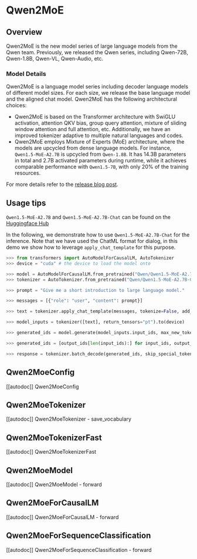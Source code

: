 <!--Copyright 2024 The Qwen Team and The HuggingFace Team. All rights reserved.

Licensed under the Apache License, Version 2.0 (the "License"); you may not use this file except in compliance with
the License. You may obtain a copy of the License at

http://www.apache.org/licenses/LICENSE-2.0

Unless required by applicable law or agreed to in writing, software distributed under the License is distributed on
an "AS IS" BASIS, WITHOUT WARRANTIES OR CONDITIONS OF ANY KIND, either express or implied. See the License for the
specific language governing permissions and limitations under the License.

⚠️ Note that this file is in Markdown but contain specific syntax for our doc-builder (similar to MDX) that may not be
rendered properly in your Markdown viewer.

-->

# Qwen2MoE

## Overview

Qwen2MoE is the new model series of large language models from the Qwen team. Previously, we released the Qwen series, including Qwen-72B, Qwen-1.8B, Qwen-VL, Qwen-Audio, etc.

### Model Details

Qwen2MoE is a language model series including decoder language models of different model sizes. For each size, we release the base language model and the aligned chat model. Qwen2MoE has the following architectural choices:

- Qwen2MoE is based on the Transformer architecture with SwiGLU activation, attention QKV bias, group query attention, mixture of sliding window attention and full attention, etc. Additionally, we have an improved tokenizer adaptive to multiple natural languages and codes.
- Qwen2MoE employs Mixture of Experts (MoE) architecture, where the models are upcycled from dense language models. For instance, `Qwen1.5-MoE-A2.7B` is upcycled from `Qwen-1.8B`. It has 14.3B parameters in total and 2.7B activated parameters during runtime, while it achieves comparable performance with `Qwen1.5-7B`, with only 20% of the training resources.

For more details refer to the [release blog post](https://qwenlm.github.io/blog/qwen1.5/).

## Usage tips

`Qwen1.5-MoE-A2.7B` and `Qwen1.5-MoE-A2.7B-Chat` can be found on the [Huggingface Hub](https://huggingface.co/Qwen)

In the following, we demonstrate how to use `Qwen1.5-MoE-A2.7B-Chat` for the inference. Note that we have used the ChatML format for dialog, in this demo we show how to leverage `apply_chat_template` for this purpose.

```python
>>> from transformers import AutoModelForCausalLM, AutoTokenizer
>>> device = "cuda" # the device to load the model onto

>>> model = AutoModelForCausalLM.from_pretrained("Qwen/Qwen1.5-MoE-A2.7B-Chat", device_map="auto")
>>> tokenizer = AutoTokenizer.from_pretrained("Qwen/Qwen1.5-MoE-A2.7B-Chat")

>>> prompt = "Give me a short introduction to large language model."

>>> messages = [{"role": "user", "content": prompt}]

>>> text = tokenizer.apply_chat_template(messages, tokenize=False, add_generation_prompt=True)

>>> model_inputs = tokenizer([text], return_tensors="pt").to(device)

>>> generated_ids = model.generate(model_inputs.input_ids, max_new_tokens=512, do_sample=True)

>>> generated_ids = [output_ids[len(input_ids):] for input_ids, output_ids in zip(model_inputs.input_ids, generated_ids)]

>>> response = tokenizer.batch_decode(generated_ids, skip_special_tokens=True)[0]
```

## Qwen2MoeConfig

[[autodoc]] Qwen2MoeConfig

## Qwen2MoeTokenizer

[[autodoc]] Qwen2MoeTokenizer
    - save_vocabulary

## Qwen2MoeTokenizerFast

[[autodoc]] Qwen2MoeTokenizerFast

## Qwen2MoeModel

[[autodoc]] Qwen2MoeModel
    - forward

## Qwen2MoeForCausalLM

[[autodoc]] Qwen2MoeForCausalLM
    - forward

## Qwen2MoeForSequenceClassification

[[autodoc]] Qwen2MoeForSequenceClassification
    - forward
